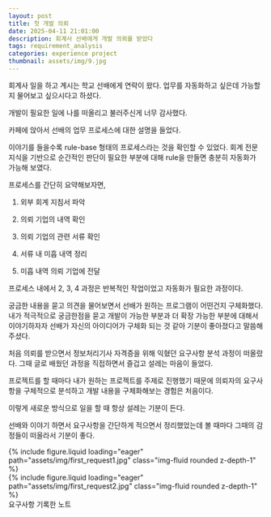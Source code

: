 ```yaml
---
layout: post
title: 첫 개발 의뢰
date: 2025-04-11 21:01:00
description: 회계사 선배에게 개발 의뢰를 받았다
tags: requirement_analysis
categories: experience project
thumbnail: assets/img/9.jpg
---
```


회계사 일을 하고 계시는 학교 선배에게 연락이 왔다.
업무를 자동화하고 싶은데 가능할지 물어보고 싶으시다고 하셨다.

개발이 필요한 일에 나를 떠올리고 불러주신게 너무 감사했다.

카페에 앉아서 선배의 업무 프로세스에 대한 설명을 들었다.

이야기를 들을수록 rule-base 형태의 프로세스라는 것을 확인할 수 있었다. 
회계 전문 지식을 기반으로 순간적인 판단이 필요한 부분에 대해 rule을 만들면 충분히 자동화가 가능해 보였다.

프로세스를 간단히 요약해보자면,

1. 외부 회계 지침서 파악 

2. 의뢰 기업의 내역 확인

3. 의뢰 기업의 관련 서류 확인

4. 서류 내 미흡 내역 정리

5. 미흡 내역 의뢰 기업에 전달

프로세스 내에서 2, 3, 4 과정은 반복적인 작업이었고 자동화가 필요한 과정이다.

궁금한 내용을 묻고 의견을 물어보면서 선배가 원하는 프로그램이 어떤건지 구체화했다.
내가 적극적으로 궁금한점을 묻고 개발이 가능한 부분과 더 확장 가능한 부분에 대해서 이야기하자자 선배가 자신의 아이디어가 구체화 되는 것 같아 기분이 좋아졌다고 말씀해 주셨다.

처음 의뢰를 받으면서 정보처리기사 자격증을 위해 익혔던 요구사항 분석 과정이 떠올랐다.
그때 글로 배웠던 과정을 직접하면서 즐겁고 설레는 마음이 들었다.

프로젝트를 할 때마다 내가 원하는 프로젝트를 주제로 진행했기 때문에 의뢰자의 요구사항을 구체적으로 분석하고 개발 내용을 구체화해보는 경험은 처음이다.

이렇게 새로운 방식으로 일을 할 때 항상 설레는 기분이 든다.

선배와 이야기 하면서 요구사항을 간단하게 적으면서 정리했었는데 볼 때마다 그때의 감정들이 떠올라서 기분이 좋다.

<div class="row mt-3">
    <div class="col-sm mt-3 mt-md-0">
        {% include figure.liquid loading="eager" path="assets/img/first_request1.jpg" class="img-fluid rounded z-depth-1" %}
    </div>
    <div class="col-sm mt-3 mt-md-0">
        {% include figure.liquid loading="eager" path="assets/img/first_request2.jpg" class="img-fluid rounded z-depth-1" %}
    </div>
</div>
<div class="caption">
    요구사항 기록한 노트
</div>

